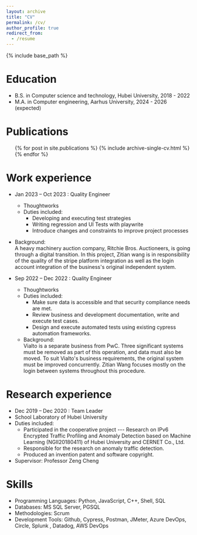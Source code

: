 ```yaml
---
layout: archive
title: "CV"
permalink: /cv/
author_profile: true
redirect_from:
  - /resume
---
```


{% include base_path %}

Education
======
* B.S. in Computer science and technology, Hubei University, 2018 - 2022
* M.A. in Computer engineering, Aarhus University, 2024 - 2026 (expected)

Publications
======
<ul>{% for post in site.publications %}
{% include archive-single-cv.html %}
{% endfor %}</ul>

Work experience
======
* Jan 2023 – Oct 2023 : Quality Engineer
  * Thoughtworks
  * Duties included: 
    * Developing and executing test strategies
    * Writing regression and UI Tests with playwrite
    * Introduce changes and constraints to improve project processes
* Background:\
  A heavy machinery auction company, Ritchie Bros. Auctioneers, is going through a digital transition. In this project, Zitian wang is in responsibility of the quality of the stripe platform integration as well as the login account integration of the business's original independent system.

* Sep 2022 – Dec 2022 : Quality Engineer
  * Thoughtworks
  * Duties included: 
    * Make sure data is accessible and that security compliance needs are met.
    * Review business and development documentation, write and execute test cases.
    * Design and execute automated tests using existing cypress automation frameworks.
  * Background:\
  Vialto is a separate business from PwC. Three significant systems must be removed as part of this operation, and data must also be moved. To suit Vialto's business requirements, the original system must be improved concurrently. Zitian Wang focuses mostly on the login between systems throughout this procedure.

Research experience
======
  * Dec 2019 – Dec 2020 : Team Leader
  * School Laboratory of Hubei University
  * Duties included: 
    * Participated in the cooperative project --- Research on IPv6 Encrypted Traffic Profiling and Anomaly Detection based on Machine Learning (NGII20180411) of Hubei University and CERNET Co., Ltd.
    * Responsible for the research on anomaly traffic detection.
    * Produced an invention patent and software copyright.
  * Supervisor: Professor Zeng Cheng
  
Skills
======
* Programming Languages: Python, JavaScript, C++, Shell, SQL
* Databases: MS SQL Server, PGSQL
* Methodologies: Scrum
* Development Tools: Github, Cypress, Postman, JMeter, Azure DevOps, Circle, Splunk , Datadog, AWS DevOps


